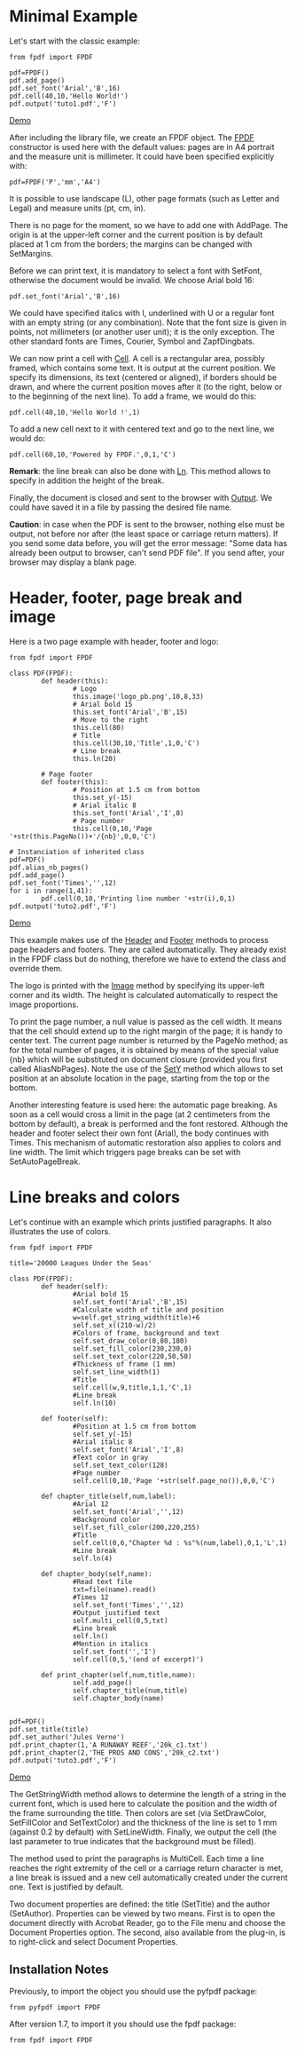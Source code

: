 # Minimal Example #

Let's start with the classic example:

```
from fpdf import FPDF

pdf=FPDF()
pdf.add_page()
pdf.set_font('Arial','B',16)
pdf.cell(40,10,'Hello World!')
pdf.output('tuto1.pdf','F')
```

[Demo](http://pyfpdf.googlecode.com/hg/tutorial/tuto1.pdf)

After including the library file, we create an FPDF object. The [FPDF](reference/FPDF.md) constructor is used here with the default values: pages are in A4 portrait and the measure unit is millimeter. It could have been specified explicitly with:

```
pdf=FPDF('P','mm','A4')
```

It is possible to use landscape (L), other page formats (such as Letter and Legal) and measure units (pt, cm, in).

There is no page for the moment, so we have to add one with AddPage. The origin is at the upper-left corner and the current position is by default placed at 1 cm from the borders; the margins can be changed with SetMargins.

Before we can print text, it is mandatory to select a font with SetFont, otherwise the document would be invalid. We choose Arial bold 16:

```
pdf.set_font('Arial','B',16)
```

We could have specified italics with I, underlined with U or a regular font with an empty string (or any combination). Note that the font size is given in points, not millimeters (or another user unit); it is the only exception. The other standard fonts are Times, Courier, Symbol and ZapfDingbats.

We can now print a cell with [Cell](reference/Cell.md). A cell is a rectangular area, possibly framed, which contains some text. It is output at the current position. We specify its dimensions, its text (centered or aligned), if borders should be drawn, and where the current position moves after it (to the right, below or to the beginning of the next line). To add a frame, we would do this:

```
pdf.cell(40,10,'Hello World !',1)
```

To add a new cell next to it with centered text and go to the next line, we would do:

```
pdf.cell(60,10,'Powered by FPDF.',0,1,'C')
```

**Remark**: the line break can also be done with [Ln](reference/Ln.md). This method allows to specify in addition the height of the break.

Finally, the document is closed and sent to the browser with [Output](reference/Output.md). We could have saved it in a file by passing the desired file name.

**Caution**: in case when the PDF is sent to the browser, nothing else must be output, not before nor after (the least space or carriage return matters). If you send some data before, you will get the error message: "Some data has already been output to browser, can't send PDF file". If you send after, your browser may display a blank page.


# Header, footer, page break and image #

Here is a two page example with header, footer and logo:

```
from fpdf import FPDF

class PDF(FPDF):
        def header(this):
                # Logo
                this.image('logo_pb.png',10,8,33)
                # Arial bold 15
                this.set_font('Arial','B',15)
                # Move to the right
                this.cell(80)
                # Title
                this.cell(30,10,'Title',1,0,'C')
                # Line break
                this.ln(20)

        # Page footer
        def footer(this):
                # Position at 1.5 cm from bottom
                this.set_y(-15)
                # Arial italic 8
                this.set_font('Arial','I',8)
                # Page number
                this.cell(0,10,'Page '+str(this.PageNo())+'/{nb}',0,0,'C')

# Instanciation of inherited class
pdf=PDF()
pdf.alias_nb_pages()
pdf.add_page()
pdf.set_font('Times','',12)
for i in range(1,41):
        pdf.cell(0,10,'Printing line number '+str(i),0,1)
pdf.output('tuto2.pdf','F')
```
[Demo](http://pyfpdf.googlecode.com/hg/tutorial/tuto2.pdf)

This example makes use of the [Header](reference/Header.md) and [Footer](reference/Footer.md) methods to process page headers and footers. They are called automatically. They already exist in the FPDF class but do nothing, therefore we have to extend the class and override them.

The logo is printed with the [Image](reference/Image.md) method by specifying its upper-left corner and its width. The height is calculated automatically to respect the image proportions.

To print the page number, a null value is passed as the cell width. It means that the cell should extend up to the right margin of the page; it is handy to center text. The current page number is returned by the PageNo method; as for the total number of pages, it is obtained by means of the special value {nb} which will be substituted on document closure (provided you first called AliasNbPages).
Note the use of the [SetY](reference/SetY.md) method which allows to set position at an absolute location in the page, starting from the top or the bottom.

Another interesting feature is used here: the automatic page breaking. As soon as a cell would cross a limit in the page (at 2 centimeters from the bottom by default), a break is performed and the font restored. Although the header and footer select their own font (Arial), the body continues with Times. This mechanism of automatic restoration also applies to colors and line width. The limit which triggers page breaks can be set with SetAutoPageBreak.


# Line breaks and colors #

Let's continue with an example which prints justified paragraphs. It also illustrates the use of colors.
```
from fpdf import FPDF

title='20000 Leagues Under the Seas'

class PDF(FPDF):
        def header(self):
                #Arial bold 15
                self.set_font('Arial','B',15)
                #Calculate width of title and position
                w=self.get_string_width(title)+6
                self.set_x((210-w)/2)
                #Colors of frame, background and text
                self.set_draw_color(0,80,180)
                self.set_fill_color(230,230,0)
                self.set_text_color(220,50,50)
                #Thickness of frame (1 mm)
                self.set_line_width(1)
                #Title
                self.cell(w,9,title,1,1,'C',1)
                #Line break
                self.ln(10)

        def footer(self):
                #Position at 1.5 cm from bottom
                self.set_y(-15)
                #Arial italic 8
                self.set_font('Arial','I',8)
                #Text color in gray
                self.set_text_color(128)
                #Page number
                self.cell(0,10,'Page '+str(self.page_no()),0,0,'C')

        def chapter_title(self,num,label):
                #Arial 12
                self.set_font('Arial','',12)
                #Background color
                self.set_fill_color(200,220,255)
                #Title
                self.cell(0,6,"Chapter %d : %s"%(num,label),0,1,'L',1)
                #Line break
                self.ln(4)

        def chapter_body(self,name):
                #Read text file
                txt=file(name).read()
                #Times 12
                self.set_font('Times','',12)
                #Output justified text
                self.multi_cell(0,5,txt)
                #Line break
                self.ln()
                #Mention in italics
                self.set_font('','I')
                self.cell(0,5,'(end of excerpt)')

        def print_chapter(self,num,title,name):
                self.add_page()
                self.chapter_title(num,title)
                self.chapter_body(name)


pdf=PDF()
pdf.set_title(title)
pdf.set_author('Jules Verne')
pdf.print_chapter(1,'A RUNAWAY REEF','20k_c1.txt')
pdf.print_chapter(2,'THE PROS AND CONS','20k_c2.txt')
pdf.output('tuto3.pdf','F')
```
[Demo](http://pyfpdf.googlecode.com/hg/tutorial/tuto3.pdf)

The GetStringWidth method allows to determine the length of a string in the current font, which is used here to calculate the position and the width of the frame surrounding the title. Then colors are set (via SetDrawColor, SetFillColor and SetTextColor) and the thickness of the line is set to 1 mm (against 0.2 by default) with SetLineWidth. Finally, we output the cell (the last parameter to true indicates that the background must be filled).

The method used to print the paragraphs is MultiCell. Each time a line reaches the right extremity of the cell or a carriage return character is met, a line break is issued and a new cell automatically created under the current one. Text is justified by default.

Two document properties are defined: the title (SetTitle) and the author (SetAuthor). Properties can be viewed by two means. First is to open the document directly with Acrobat Reader, go to the File menu and choose the Document Properties option. The second, also available from the plug-in, is to right-click and select Document Properties.

## Installation Notes ##

Previously, to import the object you should use the pyfpdf package:

```
from pyfpdf import FPDF
```

After version 1.7, to import it you should use the fpdf package:

```
from fpdf import FPDF
```



